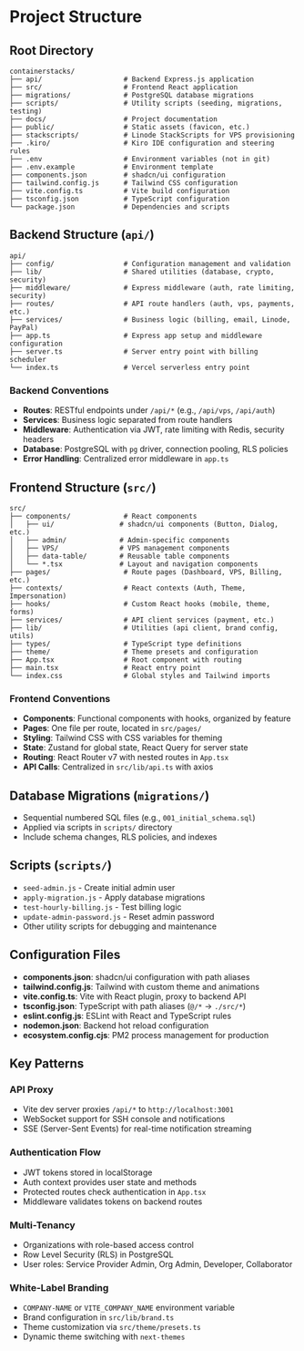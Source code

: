 # Project Structure

## Root Directory

```
containerstacks/
├── api/                    # Backend Express.js application
├── src/                    # Frontend React application
├── migrations/             # PostgreSQL database migrations
├── scripts/                # Utility scripts (seeding, migrations, testing)
├── docs/                   # Project documentation
├── public/                 # Static assets (favicon, etc.)
├── stackscripts/           # Linode StackScripts for VPS provisioning
├── .kiro/                  # Kiro IDE configuration and steering rules
├── .env                    # Environment variables (not in git)
├── .env.example            # Environment template
├── components.json         # shadcn/ui configuration
├── tailwind.config.js      # Tailwind CSS configuration
├── vite.config.ts          # Vite build configuration
├── tsconfig.json           # TypeScript configuration
└── package.json            # Dependencies and scripts
```

## Backend Structure (`api/`)

```
api/
├── config/                 # Configuration management and validation
├── lib/                    # Shared utilities (database, crypto, security)
├── middleware/             # Express middleware (auth, rate limiting, security)
├── routes/                 # API route handlers (auth, vps, payments, etc.)
├── services/               # Business logic (billing, email, Linode, PayPal)
├── app.ts                  # Express app setup and middleware configuration
├── server.ts               # Server entry point with billing scheduler
└── index.ts                # Vercel serverless entry point
```

### Backend Conventions

- **Routes**: RESTful endpoints under `/api/*` (e.g., `/api/vps`, `/api/auth`)
- **Services**: Business logic separated from route handlers
- **Middleware**: Authentication via JWT, rate limiting with Redis, security headers
- **Database**: PostgreSQL with `pg` driver, connection pooling, RLS policies
- **Error Handling**: Centralized error middleware in `app.ts`

## Frontend Structure (`src/`)

```
src/
├── components/             # React components
│   ├── ui/                # shadcn/ui components (Button, Dialog, etc.)
│   ├── admin/             # Admin-specific components
│   ├── VPS/               # VPS management components
│   ├── data-table/        # Reusable table components
│   └── *.tsx              # Layout and navigation components
├── pages/                  # Route pages (Dashboard, VPS, Billing, etc.)
├── contexts/               # React contexts (Auth, Theme, Impersonation)
├── hooks/                  # Custom React hooks (mobile, theme, forms)
├── services/               # API client services (payment, etc.)
├── lib/                    # Utilities (api client, brand config, utils)
├── types/                  # TypeScript type definitions
├── theme/                  # Theme presets and configuration
├── App.tsx                 # Root component with routing
├── main.tsx                # React entry point
└── index.css               # Global styles and Tailwind imports
```

### Frontend Conventions

- **Components**: Functional components with hooks, organized by feature
- **Pages**: One file per route, located in `src/pages/`
- **Styling**: Tailwind CSS with CSS variables for theming
- **State**: Zustand for global state, React Query for server state
- **Routing**: React Router v7 with nested routes in `App.tsx`
- **API Calls**: Centralized in `src/lib/api.ts` with axios

## Database Migrations (`migrations/`)

- Sequential numbered SQL files (e.g., `001_initial_schema.sql`)
- Applied via scripts in `scripts/` directory
- Include schema changes, RLS policies, and indexes

## Scripts (`scripts/`)

- `seed-admin.js` - Create initial admin user
- `apply-migration.js` - Apply database migrations
- `test-hourly-billing.js` - Test billing logic
- `update-admin-password.js` - Reset admin password
- Other utility scripts for debugging and maintenance

## Configuration Files

- **components.json**: shadcn/ui configuration with path aliases
- **tailwind.config.js**: Tailwind with custom theme and animations
- **vite.config.ts**: Vite with React plugin, proxy to backend API
- **tsconfig.json**: TypeScript with path aliases (`@/*` → `./src/*`)
- **eslint.config.js**: ESLint with React and TypeScript rules
- **nodemon.json**: Backend hot reload configuration
- **ecosystem.config.cjs**: PM2 process management for production

## Key Patterns

### API Proxy
- Vite dev server proxies `/api/*` to `http://localhost:3001`
- WebSocket support for SSH console and notifications
- SSE (Server-Sent Events) for real-time notification streaming

### Authentication Flow
- JWT tokens stored in localStorage
- Auth context provides user state and methods
- Protected routes check authentication in `App.tsx`
- Middleware validates tokens on backend routes

### Multi-Tenancy
- Organizations with role-based access control
- Row Level Security (RLS) in PostgreSQL
- User roles: Service Provider Admin, Org Admin, Developer, Collaborator

### White-Label Branding
- `COMPANY-NAME` or `VITE_COMPANY_NAME` environment variable
- Brand configuration in `src/lib/brand.ts`
- Theme customization via `src/theme/presets.ts`
- Dynamic theme switching with `next-themes`
